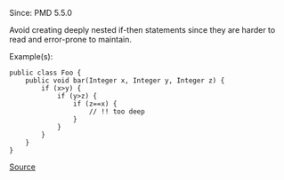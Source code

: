Since: PMD 5.5.0

Avoid creating deeply nested if-then statements since they are harder to read and error-prone to maintain.

Example(s):
```
public class Foo {
	public void bar(Integer x, Integer y, Integer z) {
		if (x>y) {
			if (y>z) {
				if (z==x) {
					// !! too deep
				}
			}
		}
	}
}
```

[Source](https://pmd.github.io/pmd-5.6.1/pmd-apex/rules/apex/complexity.html#AvoidDeeplyNestedIfStmts)

